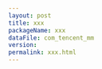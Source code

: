 ```yaml
---
layout: post
title: xxx
packageName: xxx
dataFile: com_tencent_mm
version: 
permalink: xxx.html
---
```


